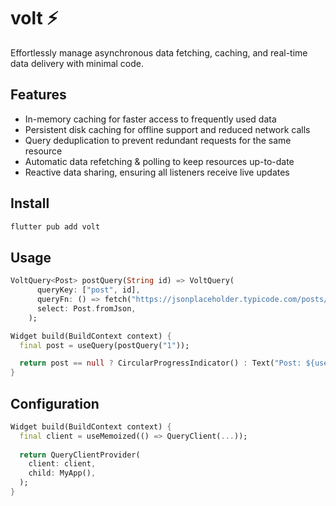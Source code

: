 # volt ⚡️

Effortlessly manage asynchronous data fetching, caching, and real-time data delivery with minimal
code.

## Features
- In-memory caching for faster access to frequently used data
- Persistent disk caching for offline support and reduced network calls
- Query deduplication to prevent redundant requests for the same resource
- Automatic data refetching & polling to keep resources up-to-date
- Reactive data sharing, ensuring all listeners receive live updates

## Install

```bash
flutter pub add volt
```

## Usage

```dart
VoltQuery<Post> postQuery(String id) => VoltQuery(
      queryKey: ["post", id],
      queryFn: () => fetch("https://jsonplaceholder.typicode.com/posts/$id"),
      select: Post.fromJson,
    );

Widget build(BuildContext context) {
  final post = useQuery(postQuery("1"));

  return post == null ? CircularProgressIndicator() : Text("Post: ${user.title}");
}
```

## Configuration

```dart
Widget build(BuildContext context) {
  final client = useMemoized(() => QueryClient(...));
  
  return QueryClientProvider(
    client: client,
    child: MyApp(),
  );
}
```
